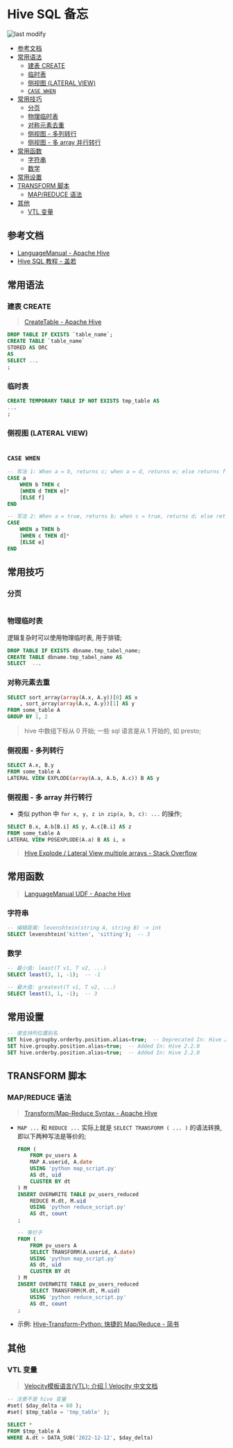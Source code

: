 Hive SQL 备忘
===
<!--START_SECTION:badge-->

![last modify](https://img.shields.io/static/v1?label=last%20modify&message=2023-01-06%2000%3A29%3A03&color=yellowgreen&style=flat-square)

<!--END_SECTION:badge-->
<!--info
top: false
hidden: true
-->

<!-- TOC -->
- [参考文档](#参考文档)
- [常用语法](#常用语法)
    - [建表 CREATE](#建表-create)
    - [临时表](#临时表)
    - [侧视图 (LATERAL VIEW)](#侧视图-lateral-view)
    - [`CASE WHEN`](#case-when)
- [常用技巧](#常用技巧)
    - [分页](#分页)
    - [物理临时表](#物理临时表)
    - [对称元素去重](#对称元素去重)
    - [侧视图 - 多列转行](#侧视图---多列转行)
    - [侧视图 - 多 array 并行转行](#侧视图---多-array-并行转行)
- [常用函数](#常用函数)
    - [字符串](#字符串)
    - [数学](#数学)
- [常用设置](#常用设置)
- [TRANSFORM 脚本](#transform-脚本)
    - [MAP/REDUCE 语法](#mapreduce-语法)
- [其他](#其他)
    - [VTL 变量](#vtl-变量)
<!-- TOC -->


## 参考文档
- [LanguageManual - Apache Hive](https://cwiki.apache.org/confluence/display/Hive/LanguageManual)
- [Hive SQL 教程 - 盖若](https://www.gairuo.com/p/hive-sql-tutorial)

## 常用语法

### 建表 CREATE
> [CreateTable - Apache Hive](https://cwiki.apache.org/confluence/display/Hive/LanguageManual+DDL#LanguageManualDDL-CreateTable)
```sql
DROP TABLE IF EXISTS `table_name`;
CREATE TABLE `table_name` 
STORED AS ORC 
AS
SELECT ...
;
```

### 临时表
```sql
CREATE TEMPORARY TABLE IF NOT EXISTS tmp_table AS
...
;
```

### 侧视图 (LATERAL VIEW)
```sql

```

### `CASE WHEN`
```sql
-- 写法 1: When a = b, returns c; when a = d, returns e; else returns f.
CASE a 
    WHEN b THEN c 
    [WHEN d THEN e]* 
    [ELSE f] 
END

-- 写法 2: When a = true, returns b; when c = true, returns d; else returns e.
CASE 
    WHEN a THEN b 
    [WHEN c THEN d]* 
    [ELSE e] 
END
```


## 常用技巧

### 分页
```sql

```

### 物理临时表
逻辑复杂时可以使用物理临时表, 用于排错;
```sql
DROP TABLE IF EXISTS dbname.tmp_tabel_name;
CREATE TABLE dbname.tmp_tabel_name AS  
SELECT  ...
```

### 对称元素去重
```sql
SELECT sort_array(array(A.x, A.y))[0] AS x
    , sort_array(array(A.x, A.y))[1] AS y
FROM some_table A
GROUP BY 1, 2
```
> hive 中数组下标从 0 开始; 一些 sql 语言是从 1 开始的, 如 presto;

### 侧视图 - 多列转行
```sql
SELECT A.x, B.y
FROM some_table A
LATERAL VIEW EXPLODE(array(A.a, A.b, A.c)) B AS y
```

### 侧视图 - 多 array 并行转行
- 类似 python 中 `for x, y, z in zip(a, b, c): ...` 的操作;
```sql
SELECT B.x, A.b[B.i] AS y, A.c[B.i] AS z
FROM some_table A
LATERAL VIEW POSEXPLODE(A.a) B AS i, x
```
> [Hive Explode / Lateral View multiple arrays - Stack Overflow](https://stackoverflow.com/questions/20667473/hive-explode-lateral-view-multiple-arrays)


## 常用函数
> [LanguageManual UDF - Apache Hive](https://cwiki.apache.org/confluence/display/Hive/LanguageManual+UDF)

### 字符串
```sql
-- 编辑距离: levenshtein(string A, string B) -> int
SELECT levenshtein('kitten', 'sitting');  -- 3
```

### 数学
```sql
-- 最小值: least(T v1, T v2, ...)
SELECT least(3, 1, -1);  -- -1

-- 最大值: greatest(T v1, T v2, ...)
SELECT least(3, 1, -1);  -- 3
```


## 常用设置
```sql
-- 使支持列位置别名
SET hive.groupby.orderby.position.alias=true;  -- Deprecated In: Hive 2.2.0
SET hive.groupby.position.alias=true;  -- Added In: Hive 2.2.0
SET hive.orderby.position.alias=true;  -- Added In: Hive 2.2.0
```

## TRANSFORM 脚本

### MAP/REDUCE 语法
> [Transform/Map-Reduce Syntax - Apache Hive](https://cwiki.apache.org/confluence/display/Hive/LanguageManual+Transform)
- `MAP ...` 和 `REDUCE ...` 实际上就是 `SELECT TRANSFORM ( ... )` 的语法转换, 即以下两种写法是等价的;
    ```sql
    FROM (
        FROM pv_users A
        MAP A.userid, A.date
        USING 'python map_script.py'
        AS dt, uid
        CLUSTER BY dt
    ) M
    INSERT OVERWRITE TABLE pv_users_reduced
        REDUCE M.dt, M.uid
        USING 'python reduce_script.py'
        AS dt, count
    ;

    -- 等价于
    FROM (
        FROM pv_users A
        SELECT TRANSFORM(A.userid, A.date)
        USING 'python map_script.py'
        AS dt, uid
        CLUSTER BY dt
    ) M
    INSERT OVERWRITE TABLE pv_users_reduced
        SELECT TRANSFORM(M.dt, M.uid)
        USING 'python reduce_script.py'
        AS dt, count
    ;
    ```

- 示例: [Hive-Transform-Python: 快捷的 Map/Reduce - 简书](https://www.jianshu.com/p/8a7b3cf4cac5/)


## 其他

### VTL 变量
> [Velocity模板语言(VTL): 介绍 | Velocity 中文文档](https://wizardforcel.gitbooks.io/velocity-doc/content/5.html)

```sql
-- 注意不是 hive 变量
#set( $day_delta = 60 );
#set( $tmp_table = 'tmp_table' );

SELECT *
FROM $tmp_table A
WHERE A.dt > DATA_SUB('2022-12-12', $day_delta)
```